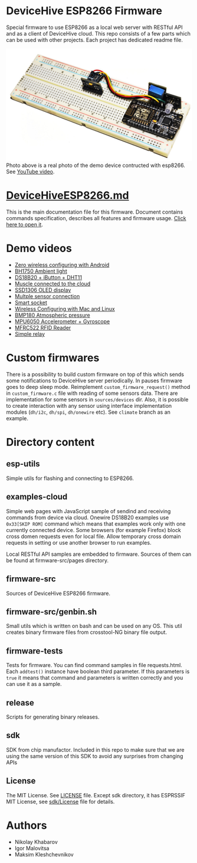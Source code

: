 # DeviceHive ESP8266 Firmware
Special firmware to use ESP8266 as a local web server with RESTful API and as a client of DeviceHive cloud.
This repo consists of a few parts which can be used with
other projects. Each project has dedicated readme file.

![](images/demo-device.jpg?raw=true)
Photo above is a real photo of the demo device contructed with esp8266. See
[YouTube video](http://youtu.be/hzi4djt-wdg).

# [DeviceHiveESP8266.md](DeviceHiveESP8266.md)
This is the main documentation file for this firmware. Document contains
commands specification, describes all features and firmware usage.
[Click here to open it](DeviceHiveESP8266.md).

# Demo videos
- [Zero wireless configuring with Android](http://youtu.be/2J98YDpbJKo)
- [BH1750 Ambient light](http://youtu.be/AkSFdO0soyo)
- [DS18B20 + iButton + DHT11](http://youtu.be/IuvxwCPNZCc)
- [Muscle connected to the cloud](http://youtu.be/8L96nBNHE14)
- [SSD1306 OLED display](http://youtu.be/gKgU6RzaxFU)
- [Multple sensor connection](http://youtu.be/hzi4djt-wdg)
- [Smart socket](http://youtu.be/hCdzcCjYYMw)
- [Wireless Configuring with Mac and Linux](http://youtu.be/sFD2TTZNNvo)
- [BMP180 Atmospheric pressure](http://youtu.be/P2rxnVjRPyc)
- [MPU6050 Accelerometer + Gyroscope](http://youtu.be/IRj4tOfLTAM)
- [MFRC522 RFID Reader](http://youtu.be/VMT3v49d57g)
- [Simple relay](http://youtu.be/ZLq2X2n_wR0)

# Custom firmwares
There is a possibility to build custom firmware on top of this which sends some
notifications to DeviceHive server periodically. In pauses firmware goes to deep
sleep mode. Reimplement `custom_firmware_request()` method in
`custom_firmware.c` file with reading of some sensors data. There are
implementation for some sensors in `sources/devices` dir. Also, it is possible
to create interaction with any sensor using interface implementation modules
(`dh/i2c`, `dh/spi`, `dh/onewire` etc). See `climate` branch as an example.

# Directory content

## esp-utils
Simple utils for flashing and connecting to ESP8266.

## examples-cloud
Simple web pages with JavaScript sample of sendind and receiving commands
from device via cloud. Onewire DS18B20 examples use `0x33[SKIP ROM]` command
which means that examples work only with one currently connected device. Some
browsers (for example Firefox) block cross domen requests even for local file.
Allow temporary cross domain requests in setting or use another browser to run
examples.

Local RESTful API samples are embedded to firmware. Sources of them can be found
at firmware-src/pages directory.

## firmware-src
Sources of DeviceHive ESP8266 firmware.

## firmware-src/genbin.sh
Small utils which is written on bash and can be used on any OS. This util
creates binary firmware files from crosstool-NG binary file output.

## firmware-tests
Tests for firmware. You can find command samples in file requests.html. Each
`addtest()` instance have boolean third parameter. If this parameters is `true` it
means that command and parameters is written correctly and you can use it as
a sample.

## release
Scripts for generating binary releases.

## sdk
SDK from chip manufactor. Included in this repo to make sure that we are
using the same version of this SDK to avoid any surprises from changing APIs

## License
The MIT License. See [LICENSE](./LICENSE) file. Except sdk directory, it has ESPRSSIF MIT 
License, see [sdk/License](./sdk/License) file for details.

# Authors
- Nikolay Khabarov
- Igor Malovitsa
- Maksim Kleshchevnikov
